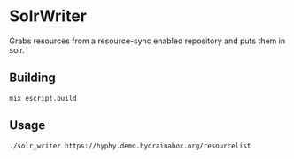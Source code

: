 # SolrWriter

Grabs resources from a resource-sync enabled repository and puts them in solr.

## Building

```shell
mix escript.build
```

## Usage

```shell
./solr_writer https://hyphy.demo.hydrainabox.org/resourcelist
```
